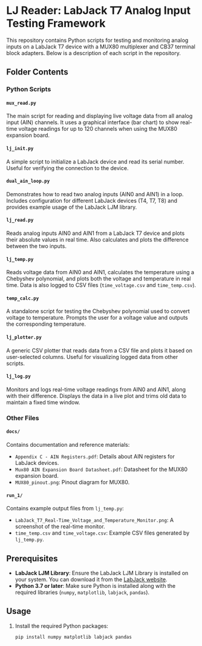 # LJ Reader: LabJack T7 Analog Input Testing Framework

This repository contains Python scripts for testing and monitoring analog inputs on a LabJack T7 device with a MUX80 multiplexer and CB37 terminal block adapters. Below is a description of each script in the repository.

## Folder Contents

### Python Scripts

#### `mux_read.py`
The main script for reading and displaying live voltage data from all analog input (AIN) channels. It uses a graphical interface (bar chart) to show real-time voltage readings for up to 120 channels when using the MUX80 expansion board.

#### `lj_init.py`
A simple script to initialize a LabJack device and read its serial number. Useful for verifying the connection to the device.

#### `dual_ain_loop.py`
Demonstrates how to read two analog inputs (AIN0 and AIN1) in a loop. Includes configuration for different LabJack devices (T4, T7, T8) and provides example usage of the LabJack LJM library.

#### `lj_read.py`
Reads analog inputs AIN0 and AIN1 from a LabJack T7 device and plots their absolute values in real time. Also calculates and plots the difference between the two inputs.

#### `lj_temp.py`
Reads voltage data from AIN0 and AIN1, calculates the temperature using a Chebyshev polynomial, and plots both the voltage and temperature in real time. Data is also logged to CSV files (`time_voltage.csv` and `time_temp.csv`).

#### `temp_calc.py`
A standalone script for testing the Chebyshev polynomial used to convert voltage to temperature. Prompts the user for a voltage value and outputs the corresponding temperature.

#### `lj_plotter.py`
A generic CSV plotter that reads data from a CSV file and plots it based on user-selected columns. Useful for visualizing logged data from other scripts.

#### `lj_log.py`
Monitors and logs real-time voltage readings from AIN0 and AIN1, along with their difference. Displays the data in a live plot and trims old data to maintain a fixed time window.

### Other Files

#### `docs/`
Contains documentation and reference materials:
- `Appendix C - AIN Registers.pdf`: Details about AIN registers for LabJack devices.
- `Mux80 AIN Expansion Board Datasheet.pdf`: Datasheet for the MUX80 expansion board.
- `MUX80_pinout.png`: Pinout diagram for MUX80.

#### `run_1/`
Contains example output files from `lj_temp.py`:
- `LabJack_T7_Real-Time_Voltage_and_Temperature_Monitor.png`: A screenshot of the real-time monitor.
- `time_temp.csv` and `time_voltage.csv`: Example CSV files generated by `lj_temp.py`.

## Prerequisites

- **LabJack LJM Library**: Ensure the LabJack LJM Library is installed on your system. You can download it from the [LabJack website](https://labjack.com/support/software/installers).
- **Python 3.7 or later**: Make sure Python is installed along with the required libraries (`numpy`, `matplotlib`, `labjack`, `pandas`).

## Usage

1. Install the required Python packages:
   ```bash
   pip install numpy matplotlib labjack pandas